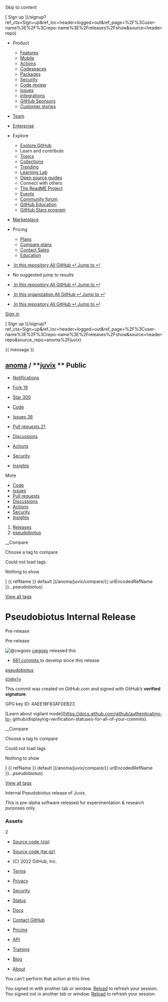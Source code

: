 Skip to content

[ ](https://github.com/)

[ Sign up
](/signup?ref_cta=Sign+up&ref_loc=header+logged+out&ref_page=%2F%3Cuser-
name%3E%2F%3Crepo-name%3E%2Freleases%2Fshow&source=header-repo)

  * Product 

    * [ Features ](/features)
    * [ Mobile ](/mobile)
    * [ Actions ](/features/actions)
    * [ Codespaces ](/features/codespaces)
    * [ Packages ](/features/packages)
    * [ Security ](/features/security)
    * [ Code review ](/features/code-review)
    * [ Issues ](/features/issues)
    * [ Integrations ](/features/integrations)
    * [ GitHub Sponsors ](/sponsors)
    * [ Customer stories ](/customer-stories)

  * [Team](/team)
  * [Enterprise](/enterprise)
  * Explore 

    * [ Explore GitHub ](/explore)
    * Learn and contribute
    * [ Topics ](/topics)
    * [ Collections ](/collections)
    * [ Trending ](/trending)
    * [ Learning Lab ](https://lab.github.com/)
    * [ Open source guides ](https://opensource.guide)
    * Connect with others
    * [ The ReadME Project ](/readme)
    * [ Events ](/events)
    * [ Community forum ](https://github.community)
    * [ GitHub Education ](https://education.github.com)
    * [ GitHub Stars program ](https://stars.github.com)

  * [Marketplace](/marketplace)
  * Pricing 

    * [ Plans ](/pricing)
    * [ Compare plans ](/pricing#compare-features)
    * [ Contact Sales ](https://github.com/enterprise/contact)
    * [ Education ](https://education.github.com)

  * [ ![]() In this repository  All GitHub  ↵ Jump to ↵ ]()

  * No suggested jump to results

  * [ ![]() In this repository  All GitHub  ↵ Jump to ↵ ]()
  * [ ![]() In this organization  All GitHub  ↵ Jump to ↵ ]()
  * [ ![]() In this repository  All GitHub  ↵ Jump to ↵ ]()

[ Sign in
](/login?return_to=https%3A%2F%2Fgithub.com%2Fanoma%2Fjuvix%2Freleases%2Ftag%2Fpseudobiotus)

[ Sign up
](/signup?ref_cta=Sign+up&ref_loc=header+logged+out&ref_page=%2F%3Cuser-
name%3E%2F%3Crepo-name%3E%2Freleases%2Fshow&source=header-
repo&source_repo=anoma%2Fjuvix)

{{ message }}

##  [anoma](/anoma) / **[juvix](/anoma/juvix) ** Public

  * [ Notifications ](/login?return_to=%2Fanoma%2Fjuvix)
  * [ Fork 19 ](/login?return_to=%2Fanoma%2Fjuvix)
  * [ Star  300 ](/login?return_to=%2Fanoma%2Fjuvix)

  * [ Code ](/anoma/juvix/tree/pseudobiotus)
  * [ Issues 36 ](/anoma/juvix/issues)
  * [ Pull requests 21 ](/anoma/juvix/pulls)
  * [ Discussions ](/anoma/juvix/discussions)
  * [ Actions ](/anoma/juvix/actions)
  * [ Security ](/anoma/juvix/security)
  * [ Insights ](/anoma/juvix/pulse)

More

  * [ Code ](/anoma/juvix/tree/pseudobiotus)
  * [ Issues ](/anoma/juvix/issues)
  * [ Pull requests ](/anoma/juvix/pulls)
  * [ Discussions ](/anoma/juvix/discussions)
  * [ Actions ](/anoma/juvix/actions)
  * [ Security ](/anoma/juvix/security)
  * [ Insights ](/anoma/juvix/pulse)

  1. [Releases](/anoma/juvix/releases)
  2. [ pseudobiotus ](/anoma/juvix/releases/tag/pseudobiotus)

__Compare

Choose a tag to compare

Could not load tags

Nothing to show

[ {{ refName }} default ](/anoma/juvix/compare/{{ urlEncodedRefName
}}...pseudobiotus)

[View all tags](/anoma/juvix/tags)

# Pseudobiotus Internal Release

Pre-release

Pre-release

![@cwgoes](https://avatars.githubusercontent.com/u/24760279?s=40&v=4)
[cwgoes](/cwgoes) released this

* [ 661 commits ](/anoma/juvix/compare/pseudobiotus...develop) to develop since this release 

[ pseudobiotus  ](/anoma/juvix/tree/pseudobiotus)

[ `d3d6e7e` ](/anoma/juvix/commit/d3d6e7e7d6b21e71a103859f8f3b94cbb9abc36f)

This commit was created on GitHub.com and signed with GitHub’s **verified
signature**.

GPG key ID: 4AEE18F83AFDEB23

[Learn about vigilant mode](https://docs.github.com/github/authenticating-to-
github/displaying-verification-statuses-for-all-of-your-commits).

__Compare

Choose a tag to compare

Could not load tags

Nothing to show

[ {{ refName }} default ](/anoma/juvix/compare/{{ urlEncodedRefName
}}...pseudobiotus)

[View all tags](/anoma/juvix/tags)

Internal Pseudobiotus release of Juvix.

This is pre-alpha software released for experimentation & research purposes
only.

### Assets

2

  * [ Source code (zip) ](/anoma/juvix/archive/refs/tags/pseudobiotus.zip)

  * [ Source code (tar.gz) ](/anoma/juvix/archive/refs/tags/pseudobiotus.tar.gz)

  * [ ](https://github.com "GitHub") (C) 2022 GitHub, Inc. 

  * [Terms](https://docs.github.com/en/github/site-policy/github-terms-of-service)
  * [Privacy](https://docs.github.com/en/github/site-policy/github-privacy-statement)
  * [Security](https://github.com/security)
  * [Status](https://www.githubstatus.com/)
  * [Docs](https://docs.github.com)
  * [Contact GitHub](https://support.github.com?tags=dotcom-footer)
  * [Pricing](https://github.com/pricing)
  * [API](https://docs.github.com)
  * [Training](https://services.github.com)
  * [Blog](https://github.blog)
  * [About](https://github.com/about)

You can’t perform that action at this time.

You signed in with another tab or window. [Reload]() to refresh your session.
You signed out in another tab or window. [Reload]() to refresh your session.

